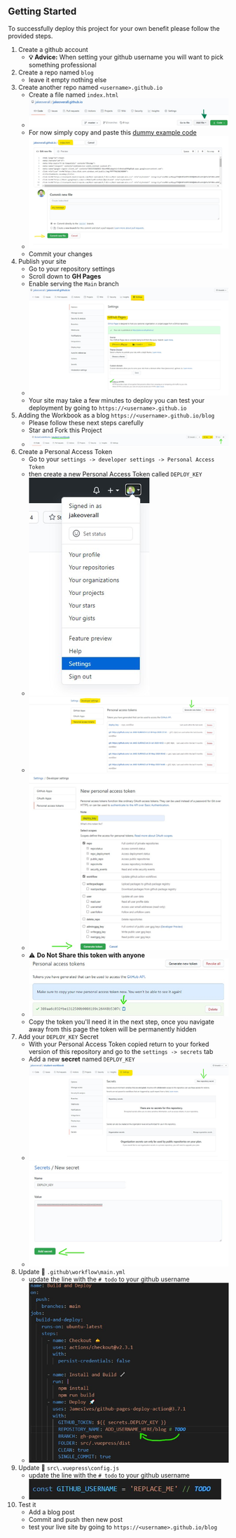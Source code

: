 ## Getting Started

To successfully deploy this project for your own benefit please follow the provided steps. 

1. Create a github account
    - **💡 Advice:** When setting your github username you will want to pick something professional
2. Create a repo named `blog` 
    - leave it empty nothing else
3. Create another repo named `<username>.github.io`
    - Create a file named `index.html`
    - ![add-file](./add-file.jpg)
    - For now simply copy and paste this [dummy example code](https://gist.github.com/jakeoverall/a0dc5ee71c31a9129574f110ee6edc9a#file-index-html)
    - ![add-file-2](./add-file-2.jpg)
    - Commit your changes
4. Publish your site
    - Go to your repository settings
    - Scroll down to **GH Pages**
    - Enable serving the `Main` branch
    - ![deploy-1](./deploy-1.jpg)
    - Your site may take a few minutes to deploy you can test your deployment by going to `https://<username>.github.io`
5. Adding the Workbook as a blog `https://<username>.github.io/blog`
    - Please follow these next steps carefully
    - Star and Fork this Project
    - ![fork](./fork.jpg)
6. Create a Personal Access Token
    - Go to your `settings -> developer settings -> Personal Access Token` 
    - then create a new Personal Access Token called `DEPLOY_KEY`
    - ![account-settings](./account-settings.jpg)
    - ![pat](./pat.jpg)
    - ![pat-2](./pat-2.jpg)
    - ⚠ **Do Not Share this token with anyone**
    - ![pat-3](./pat-3.jpg)
    - Copy the token you'll need it in the next step, once you navigate away from this page the token will be permanently hidden
7. Add your `DEPLOY_KEY` Secret
    - With your Personal Access Token copied return to your forked version of this repository and go to the `settings -> secrets` tab
    - Add a new **secret** named `DEPLOY_KEY` 
    - ![secret-1](./secret-1.jpg)
    - ![secret-2](./secret-2.jpg)
8. Update 📁 `.github\workflow\main.yml`
    - update the line with the `# todo` to your github username
    - ![github-action](./gh-action.jpg)
9. Update 📁 `src\.vuepress\config.js`
    - update the line with the `# todo` to your github username
    - ![config](./config.jpg)
10. Test it
    - Add a blog post
    - Commit and push then new post
    - test your live site by going to `https://<username>.github.io/blog`
